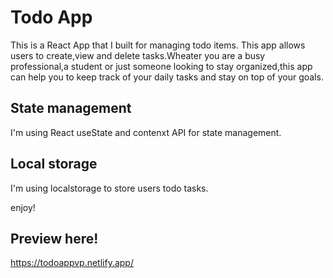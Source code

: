 # Todo App

This is a React App that I built for managing todo items. This app allows users to create,view and delete tasks.Wheater you are a busy professional,a student or just someone looking to stay organized,this app can help you to keep track of your daily tasks and stay on top of your goals.

## State management

I'm using React useState and contenxt API for state management.

## Local storage

I'm using localstorage to store users todo tasks.

enjoy!

## Preview here!

https://todoappvp.netlify.app/
